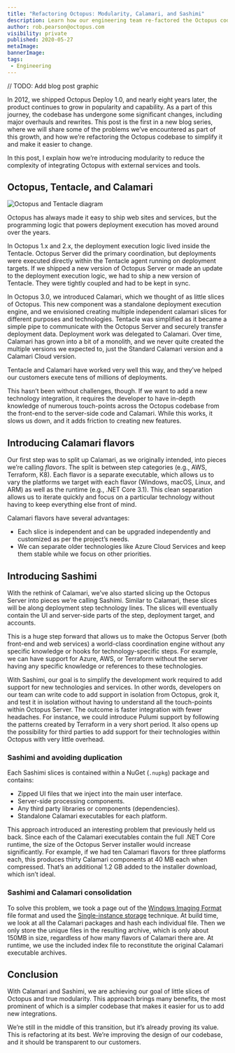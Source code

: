 ```yaml
---
title: "Refactoring Octopus: Modularity, Calamari, and Sashimi"
description: Learn how our engineering team re-factored the Octopus codebase to introduce modularity, reduce complexity, and eat some sashimi.
author: rob.pearson@octopus.com
visibility: private
published: 2020-05-27
metaImage:
bannerImage:
tags:
 - Engineering
---
```


// TODO: Add blog post graphic

In 2012, we shipped Octopus Deploy 1.0, and nearly eight years later, the product continues to grow in popularity and capability. As a part of this journey, the codebase has undergone some significant changes, including major overhauls and rewrites. This post is the first in a new blog series, where we will share some of the problems we’ve encountered as part of this growth, and how we’re refactoring the Octopus codebase to simplify it and make it easier to change.

In this post, I explain how we’re introducing modularity to reduce the complexity of integrating Octopus with external services and tools.

## Octopus, Tentacle, and Calamari

![Octopus and Tentacle diagram](octopus-and-tentacle.png)

Octopus has always made it easy to ship web sites and services, but the programming logic that powers deployment execution has moved around over the years.

In Octopus 1.x and 2.x, the deployment execution logic lived inside the Tentacle. Octopus Server did the primary coordination, but deployments were executed directly within the Tentacle agent running on deployment targets. If we shipped a new version of Octopus Server or made an update to the deployment execution logic, we had to ship a new version of Tentacle. They were tightly coupled and had to be kept in sync.

In Octopus 3.0, we introduced Calamari, which we thought of as little slices of Octopus. This new component was a standalone deployment execution engine, and we envisioned creating multiple independent calamari slices for different purposes and technologies. Tentacle was simplified as it became a simple pipe to communicate with the Octopus Server and securely transfer deployment data. Deployment work was delegated to Calamari. Over time, Calamari has grown into a bit of a monolith, and we never quite created the multiple versions we expected to, just the Standard Calamari version and a Calamari Cloud version.

Tentacle and Calamari have worked very well this way, and they’ve helped our customers execute tens of millions of deployments.

This hasn’t been without challenges, though. If we want to add a new technology integration, it requires the developer to have in-depth knowledge of numerous touch-points across the Octopus codebase from the front-end to the server-side code and Calamari. While this works, it slows us down, and it adds friction to creating new features.

## Introducing Calamari flavors

Our first step was to split up Calamari, as we originally intended, into pieces we’re calling _flavors_. The split is between step categories (e.g., AWS, Terraform, K8). Each flavor is a separate executable, which allows us to vary the platforms we target with each flavor (Windows, macOS, Linux, and ARM) as well as the runtime (e.g., .NET Core 3.1). This clean separation allows us to iterate quickly and focus on a particular technology without having to keep everything else front of mind.

Calamari flavors have several advantages:

* Each slice is independent and can be upgraded independently and customized as per the project’s needs.
* We can separate older technologies like Azure Cloud Services and keep them stable while we focus on other priorities.

## Introducing Sashimi

With the rethink of Calamari, we’ve also started slicing up the Octopus Server into pieces we’re calling Sashimi. Similar to Calamari, these slices will be along deployment step technology lines. The slices will eventually contain the UI and server-side parts of the step, deployment target, and accounts.

This is a huge step forward that allows us to make the Octopus Server (both front-end and web services) a world-class coordination engine without any specific knowledge or hooks for technology-specific steps. For example, we can have support for Azure, AWS, or Terraform without the server having any specific knowledge or references to these technologies.

With Sashimi, our goal is to simplify the development work required to add support for new technologies and services. In other words, developers on our team can write code to add support in isolation from Octopus, grok it, and test it in isolation without having to understand all the touch-points within Octopus Server. The outcome is faster integration with fewer headaches. For instance, we could introduce Pulumi support by following the patterns created by Terraform in a very short period. It also opens up the possibility for third parties to add support for their technologies within Octopus with very little overhead.

### Sashimi and avoiding duplication

Each Sashimi slices is contained within a NuGet (`.nupkg`) package and contains:

- Zipped UI files that we inject into the main user interface.
- Server-side processing components.
- Any third party libraries or components (dependencies).
- Standalone Calamari executables for each platform.

This approach introduced an interesting problem that previously held us back. Since each of the Calamari executables contain the full .NET Core runtime, the size of the Octopus Server installer would increase significantly. For example, if we had ten Calamari flavors for three platforms each, this produces thirty Calamari components at 40 MB each when compressed. That’s an additional 1.2 GB added to the installer download, which isn’t ideal.

### Sashimi and Calamari consolidation

To solve this problem, we took a page out of the [Windows Imaging Format](https://en.wikipedia.org/wiki/Windows_Imaging_Format) file format and used the [Single-instance storage](https://en.wikipedia.org/wiki/Single-instance_storage) technique. At build time, we look at all the Calamari packages and hash each individual file. Then we only store the unique files in the resulting archive, which is only about 150MB in size, regardless of how many flavors of Calamari there are. At runtime, we use the included index file to reconstitute the original Calamari executable archives.

## Conclusion

With Calamari and Sashimi, we are achieving our goal of little slices of Octopus and true modularity. This approach brings many benefits, the most prominent of which is a simpler codebase that makes it easier for us to add new integrations.

We’re still in the middle of this transition, but it’s already proving its value. This is refactoring at its best. We’re improving the design of our codebase, and it should be transparent to our customers.
